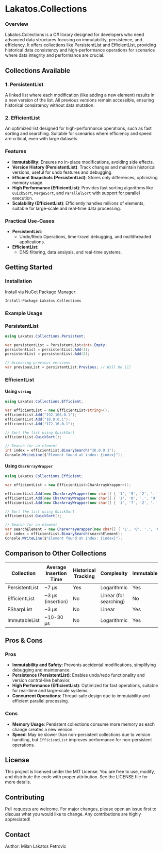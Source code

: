 # Lakatos.Collections

### Overview
Lakatos.Collections is a C# library designed for developers who need advanced data structures focusing on immutability, persistence, and efficiency. It offers collections like PersistentList and EfficientList, providing historical data consistency and high-performance operations for scenarios where data integrity and performance are crucial.


## Collections Available
### 1. PersistentList
A linked list where each modification (like adding a new element) results in a new version of the list. All previous versions remain accessible, ensuring historical consistency without data mutation.

### 2. EfficientList
An optimized list designed for high-performance operations, such as fast sorting and searching. Suitable for scenarios where efficiency and speed are critical, even with large datasets. 

### Features
- **Immutability**: Ensures no in-place modifications, avoiding side effects.
- **Version History (PersistentList)**: Track changes and maintain historical versions, useful for undo features and debugging.
- **Efficient Snapshots (PersistentList)**: Stores only differences, optimizing memory usage.
- **High Performance (EfficientList)**: Provides fast sorting algorithms like `QuickSort`, `MergeSort`, and `ParallelSort` with support for parallel execution.
- **Scalability (EfficientList)**: Efficiently handles millions of elements, suitable for large-scale and real-time data processing.


### Practical Use-Cases
- **PersistentList**:
  - Undo/Redo Operations, time-travel debugging, and multithreaded applications.
- **EfficientList**:
  - DNS filtering, data analysis, and real-time systems.



## Getting Started
### Installation
Install via NuGet Package Manager:

```bash
Install-Package Lakatos.Collections
```
### Example Usage

### PersistentList
```csharp
using Lakatos.Collections.Persistent;

var persistentList = PersistentList<int>.Empty;
persistentList = persistentList.Add(1);
persistentList = persistentList.Add(2);

// Accessing previous versions
var previousList = persistentList.Previous; // Will be [1]
```

### EfficientList

#### Using `string`

```csharp
using Lakatos.Collections.Efficient;

var efficientList = new EfficientList<string>();
efficientList.Add("192.168.0.1");
efficientList.Add("10.0.0.1");
efficientList.Add("172.16.0.1");

// Sort the list using QuickSort
efficientList.QuickSort();

// Search for an element
int index = efficientList.BinarySearch("10.0.0.1");
Console.WriteLine($"Element found at index: {index}");
```

#### Using `CharArrayWrapper`

```csharp
using Lakatos.Collections.Efficient;

var efficientList = new EfficientList<CharArrayWrapper>();

efficientList.Add(new CharArrayWrapper(new char[] { '1', '9', '2', '.', '1', '6', '8', '.', '0', '.', '1' }));
efficientList.Add(new CharArrayWrapper(new char[] { '1', '0', '.', '0', '.', '0', '.', '1' }));
efficientList.Add(new CharArrayWrapper(new char[] { '1', '7', '2', '.', '1', '6', '.', '0', '.', '1' }));

// Sort the list using QuickSort
efficientList.QuickSort();

// Search for an element
var searchElement = new CharArrayWrapper(new char[] { '1', '0', '.', '0', '.', '0', '.', '1' });
int index = efficientList.BinarySearch(searchElement);
Console.WriteLine($"Element found at index: {index}");
```

## Comparison to Other Collections

| Collection      | Average Insertion Time | Historical Tracking | Complexity                | Immutable |
|-----------------|------------------------|---------------------|---------------------------|-----------|
| PersistentList  | ~7 µs                  | Yes                 | Logarithmic               | Yes       |
| EfficientList   | ~3 µs (insertion)      | No                  | Linear (for searching)    | No        |
| FSharpList      | ~3 µs                  | No                  | Linear                    | Yes       |
| ImmutableList   | ~10-30 µs              | No                  | Logarithmic               | Yes       |

## Pros & Cons

### Pros
- **Immutability and Safety**: Prevents accidental modifications, simplifying debugging and maintenance.
- **Persistence (PersistentList)**: Enables undo/redo functionality and version control-like behavior.
- **High Performance (EfficientList)**: Optimized for fast operations, suitable for real-time and large-scale systems.
- **Concurrent Operations**: Thread-safe design due to immutability and efficient parallel processing.

### Cons
- **Memory Usage**: Persistent collections consume more memory as each change creates a new version.
- **Speed**: May be slower than non-persistent collections due to version handling, but `EfficientList` improves performance for non-persistent operations.



## License
This project is licensed under the MIT License. You are free to use, modify, and distribute the code with proper attribution. See the LICENSE file for more details.

## Contributing
Pull requests are welcome. For major changes, please open an issue first to discuss what you would like to change. Any contributions are highly appreciated!

## Contact
Author: Milan Lakatos Petrovic

